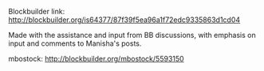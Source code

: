 

Blockbuilder link: http://blockbuilder.org/is64377/87f39f5ea96a1f72edc9335863d1cd04

Made with the assistance and input from BB discussions, with emphasis on input and comments to Manisha's posts.

mbostock: http://blockbuilder.org/mbostock/5593150

